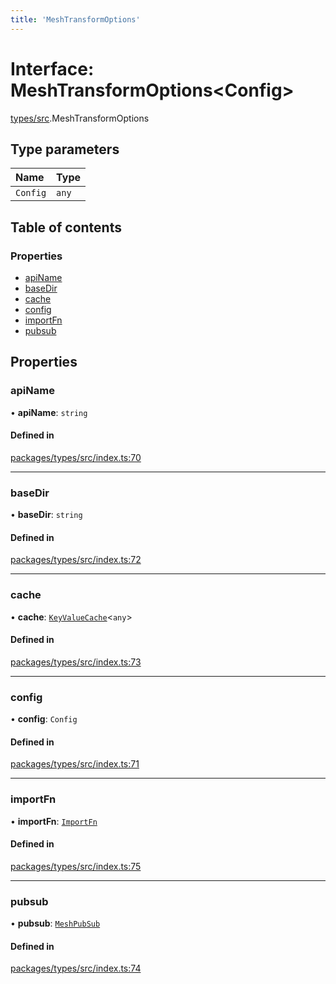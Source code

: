 ```yaml
---
title: 'MeshTransformOptions'
---
```


# Interface: MeshTransformOptions\<Config>

[types/src](../modules/types_src).MeshTransformOptions

## Type parameters

| Name | Type |
| :------ | :------ |
| `Config` | `any` |

## Table of contents

### Properties

- [apiName](types_src.MeshTransformOptions#apiname)
- [baseDir](types_src.MeshTransformOptions#basedir)
- [cache](types_src.MeshTransformOptions#cache)
- [config](types_src.MeshTransformOptions#config)
- [importFn](types_src.MeshTransformOptions#importfn)
- [pubsub](types_src.MeshTransformOptions#pubsub)

## Properties

### apiName

• **apiName**: `string`

#### Defined in

[packages/types/src/index.ts:70](https://github.com/Urigo/graphql-mesh/blob/master/packages/types/src/index.ts#L70)

___

### baseDir

• **baseDir**: `string`

#### Defined in

[packages/types/src/index.ts:72](https://github.com/Urigo/graphql-mesh/blob/master/packages/types/src/index.ts#L72)

___

### cache

• **cache**: [`KeyValueCache`](types_src.KeyValueCache)\<`any`>

#### Defined in

[packages/types/src/index.ts:73](https://github.com/Urigo/graphql-mesh/blob/master/packages/types/src/index.ts#L73)

___

### config

• **config**: `Config`

#### Defined in

[packages/types/src/index.ts:71](https://github.com/Urigo/graphql-mesh/blob/master/packages/types/src/index.ts#L71)

___

### importFn

• **importFn**: [`ImportFn`](../modules/types_src#importfn)

#### Defined in

[packages/types/src/index.ts:75](https://github.com/Urigo/graphql-mesh/blob/master/packages/types/src/index.ts#L75)

___

### pubsub

• **pubsub**: [`MeshPubSub`](types_src.MeshPubSub)

#### Defined in

[packages/types/src/index.ts:74](https://github.com/Urigo/graphql-mesh/blob/master/packages/types/src/index.ts#L74)
